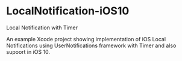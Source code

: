 # LocalNotification-iOS10
Local Notification with Timer

An example Xcode project showing implementation of iOS Local Notifications using UserNotifications framework with Timer and also supoort in iOS 10.

